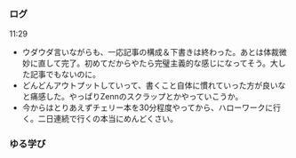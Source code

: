 ### ログ
11:29  
- ウダウダ言いながらも、一応記事の構成＆下書きは終わった。あとは体裁微妙に直して完了。初めてだからやたら完璧主義的な感じになってそう。大した記事でもないのに。
- どんどんアウトプットしていって、書くこと自体に慣れていった方が良いなと痛感した。やっぱりZennのスクラップとかやっていこうか。  
- 今からはとりあえずチェリー本を30分程度やってから、ハローワークに行く。二日連続で行くの本当にめんどくさい。

### ゆる学び
